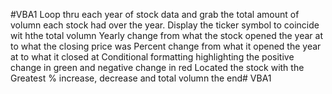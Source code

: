 #VBA1
 Loop thru each year of stock data and grab the total amount of volumn each stock had over the year.
 Display the ticker symbol to coincide wit hthe total volumn
 Yearly change from what the stock opened the year at to what the closing price was
 Percent change from what it opened the year at to what it closed at
 Conditional formatting highlighting the positive change in green and negative change in red
 Located the stock with the Greatest % increase, decrease and total volumn
 the end# VBA1
